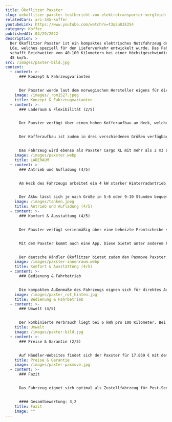 ```yaml
---
title: Ökoflitzer Paxster
slug: oekoflitzer-paxster-testbericht-von-elektrotransporter-vergleich
relatedCars: ari-345-koffer
youtubeLink: https://www.youtube.com/watch?v=t3qEuUJE2S4
category: Koffer
publishedAt: 04/29/2022
description: >
  Der Ökoflitzer Paxster ist ein kompaktes elektrisches Nutzfahrzeug der Klasse
  L6e, welches speziell für den Lieferverkehr entwickelt wurde. Das Fahrzeug
  schafft Reichweiten von 40-100 Kilometern bei einer Höchstgeschwindigkeit von
  45 km/h.
src: /images/paxter-bild.jpg
content:
  - content: >-
      ### Konzept & Fahrzeugvarianten


      Der Paxster wurde laut dem norwegischen Hersteller eigens für die Zustellung entwickelt und bietet dabei hohen Fahrkomfort. Das Zustellgut sei stets leicht zu erreichen. Die Wendigkeit des Paxster, und dessen kompakte Außenmaße von 2,32 m Länge, 1,18 Breit und 1,86m Höhe ermöglichen so optimales Arbeiten. Das kleine Elektrofahrzeug schafft  dabei Zuladungen von  200 bis zu 240 Kilogramm.
    image: /images/_rom1527.jpeg
    title: Konzept & Fahrzeugvarianten
  - content: >-
      ### Laderaum & Flexibilität (2/5)


      Der Paxster verfügt über einen hohen Kofferaufbau am Heck, welcher auf Wunsch an die individuellen Kundenanforderungen angepasst werden kann. Da das Fahrzeug hauptsächlich für die Zustellung von Kleingut konzipiert wurde, findet sich auch vor dem Fahrer oder der Fahrerin, Platz für drei 15 kg Boxen. Dieser Platz für Briefe oder Ähnliches, kann durch eine Plane vor Nässe geschützt werden.


      Der Kofferaufbau ist zudem in drei verschiedenen Größen verfügbar. Die kleine Version des Paxster Delivery kommt auf maximale Aufbaumaße von 97,5 cm Breite, 104,5 cm Höhe und 66,2 cm Tiefe. So kommt die kleine Version auf knapp 1000 L Ladevolumen. Die größere Version: Paxster Cargo kommt auf 111,5 cm Breite, 113,8 cm Höhe und 67,8 cm Tiefe. Das Ladevolumen beträgt hier 1.250 L.  Die Ladekantenhöhe beträgt 72 beziehungsweise 74 cm. 


      Das Fahrzeug wird ebenso als Paxster Cargo XL mit mehr als 2 m3 Ladevolumen hergestellt. Das Elektrofahrzeug kann dann sogar eine Europalette laden.
    image: /images/paxster.webp
    title: LADERAUM
  - content: >-
      ### Antrieb und Aufladung (4/5)


      Am Heck des Fahrzeugs arbeitet ein 4 kW starker Hinterradantrieb, der das Fahrzeug auf maximal 45 km/h beschleunigt. Der Paxster ist zudem ebenso mit einer Höchstgeschwindigkeit von 60 km/h verfügbar. Die Reichweiten des Fahrzeugs variieren je nach Akkupaket zwischen 40 und 100 km. Der kleinste Lithium-Ionen-Akku mit 100 Ah und 5,1 kWh schafft 40 - 60 km. Die mittlere Variante mit 180 Ah und 8,2 kWh kommt  auf 55 - 85 km. Das größte Akkupaket kommt mit 9,2 kWh auf 60 - 100 km.


      Der Akku lässt sich je nach Größe in 5-6 oder 9-10 Stunden bequem an einer Haushaltssteckdose aufladen.
    image: /images/tanken.jpeg
    title: Antrieb und Aufladung (4/5)
  - content: >-
      ### Komfort & Ausstattung (4/5)


      Der Paxster verfügt serienmäßig über eine beheizte Frontscheibe sowie einen Scheibenwischer. Rechts und links neben den Fahrersitz befinden sich zudem 2 weitere Staufächer. Herzstück der Fahrerkabine ist das Lenkrad mit einem digitalen Tachometer. Auf Wunsch sind Extras wie ‘Keyless-Driving’, eine Rückfahrkamera oder ein Winterpaket bestehend aus  beheizten Griffen, einem Sitzbezug aus Wolle und Windabweiser an den Seiten der Frontscheibe erhältlich.


      Mit dem Paxster kommt auch eine App. Diese bietet unter anderem Flotten-Management und alle relevanten Fahrzeugdaten auf einem Blick. 


      Der deutsche Händler Ökoflitzer bietet zudem den Paxmove Paxster an. Dabei handelt es sich um eine Kombination des Fahrzeugs mit zwei 32 Zoll Full-HD-Displays für moderne Out-of-Home-Werbung.
    image: /images/paxster-innenraum.webp
    title: Komfort & Ausstattung (4/5)
  - content: >-
      ### Bedienung & Fahrbetrieb


      Die kompakten Außenmaße des Fahrzeugs eignen sich für direktes Anfahren von Briefkästen. Verlässt der Fahrer oder die Fahrerin den Sitzplatz, stoppt das Fahrzeug automatisch den Fahrbetrieb. Die robuste Fahrerkabine mit hohen Panoramafenstern sorgt für sichere  Fahrt und bietet optimale Verkehrsübersicht. Die großen Räder und ein langer Federweg ermöglichen mit dem Paxster auch auf Kopfsteinpflaster einen angenehmen Fahrkomfort.
    image: /images/paxter_rot_hinten.jpg
    title: Bedienung & Fahrbetrieb
  - content: >-
      ### Umwelt (4/5)


      Der kombinierte Verbrauch liegt bei 6 kWh pro 100 Kilometer. Bei angenommenen 30 Cent pro Kilowattstunde kosten 100 Kilometer bei 1,80 €.
    title: Umwelt
    image: /images/paxter-bild.jpg
  - content: >-
      ### Preise & Garantie (2/5)


      Auf Händler-Websites findet sich der Paxster für 17.839 € mit dem großen Akkupaket. Für eine genaue Preisauskunft empfiehlt sich jedoch wie immer eine direkte Anfrage beim Hersteller. Auf die Batterie gibt Ökoflitzer 5 Jahre Garantie. Wer sich nicht sicher ist, ob sich das Fahrzeug für das eigene Unternehmen eignet, kann bei Ökoflitzer eine  vierwöchige Testphase wahrnehmen. Diese ist bei Abholung in Dresden sogar kostenlos. Bei Lieferung des Fahrzeugs fällt eine Logistikpauschale an.
    title: Preise & Garantie
    image: /images/paxter-paxmove.jpg
  - content: >-
      ### Fazit


      Das Fahrzeug eignet sich optimal als Zustellfahrzeug für Post-Sendungen, Zeitungen oder Kleingut. Das optimale Einsatzgebiet des Paxster ist der Stadtrand mit einer mittleren Zustelldichte. Sicherlich hat das Fahrzeug auch potential für gastronomische Lieferdienste, wie beispielsweise Pizzerien. Neben diesen Bereichen ist das Einsatzfeld des Paxsters durch seinen Aufbau jedoch beschränkt. Ebenso ist der Preis bezogen auf die Fahrzeuggröße relativ hoch. 


      #### Gesamtbewertung: 3,2
    title: Fazit
    image: ""
---
```

